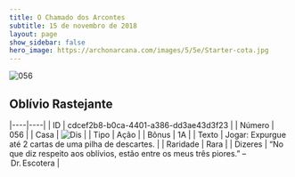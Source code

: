 ```yaml
---
title: O Chamado dos Arcontes
subtitle: 15 de novembro de 2018
layout: page
show_sidebar: false
hero_image: https://archonarcana.com/images/5/5e/Starter-cota.jpg
---
```


![056](https://cdn.keyforgegame.com/media/card_front/pt/341_056_4RHHVXPC3X35_pt.png)

## Oblívio Rastejante

|----|----|
| ID | cdcef2b8-b0ca-4401-a386-dd3ae43d3f23 |
| Número | 056 |
| Casa | ![Dis](https://archonarcana.com/images/thumb/e/e8/Dis.png/22px-Dis.png "Dis") |
| Tipo | Ação |
| Bônus | 1A |
| Texto | Jogar: Expurgue até 2 cartas de uma pilha de descartes. |
| Raridade | Rara |
| Dizeres | “No que diz respeito aos oblívios, estão entre  os meus três piores.” – Dr. Escotera |
